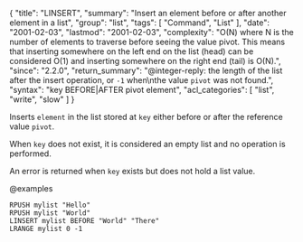 {
  "title": "LINSERT",
  "summary": "Insert an element before or after another element in a list",
  "group": "list",
  "tags": [
    "Command",
    "List"
  ],
  "date": "2001-02-03",
  "lastmod": "2001-02-03",
  "complexity": "O(N) where N is the number of elements to traverse before seeing the value pivot. This means that inserting somewhere on the left end on the list (head) can be considered O(1) and inserting somewhere on the right end (tail) is O(N).",
  "since": "2.2.0",
  "return_summary": "@integer-reply: the length of the list after the insert operation, or `-1` when\nthe value `pivot` was not found.",
  "syntax": "key BEFORE|AFTER pivot element",
  "acl_categories": [
    "list",
    "write",
    "slow"
  ]
}

Inserts `element` in the list stored at `key` either before or after the reference
value `pivot`.

When `key` does not exist, it is considered an empty list and no operation is
performed.

An error is returned when `key` exists but does not hold a list value.

@examples

```cli
RPUSH mylist "Hello"
RPUSH mylist "World"
LINSERT mylist BEFORE "World" "There"
LRANGE mylist 0 -1
```

